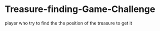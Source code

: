 # Treasure-finding-Game-Challenge
player who try to find the the position of the treasure to get it
